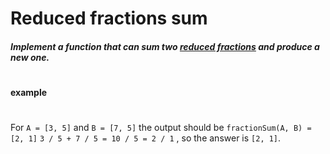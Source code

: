 # Reduced fractions sum

##### Implement a function that can sum two [reduced fractions](http://www.math.com/school/subject1/images/S1U4L2ex.gif) and produce a new one. 
#
#
#
#### example
#
For  `A = [3, 5]` and `B = [7, 5]`  the output should be `fractionSum(A, B) = [2, 1]`
`3 / 5 + 7 / 5 = 10 / 5 = 2 / 1` , so the answer is `[2, 1]`.

